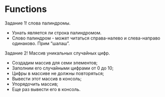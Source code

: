 # Functions

Задание 1! слова палиндромы.
* Узнать является ли строка палиндромом.
* Слово палиндром - может читаться справа-налево и слева-направо одинаково. Прим “шалаш”.

Задание 2! Массив уникальных случайных цифр.
* Создадим массив для семи элементов;
* Заполним его случайными цифрами от 0 до 10;
* Цифры в массиве не должны повторяться;
* Вывести этот массив в консоль;
* Упорядочить массив;
* Еще раз вывести его в консоль.